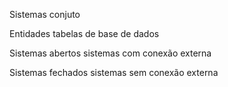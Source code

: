 Sistemas
conjuto 

Entidades
tabelas de base de dados

Sistemas abertos
sistemas com conexão externa


Sistemas fechados
sistemas sem conexão externa
